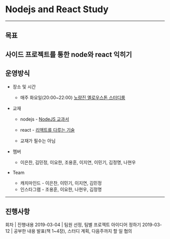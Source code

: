# Nodejs and React Study
---

## 목표
사이드 프로젝트를 통한 node와 react 익히기
---

## 운영방식
* 장소 및 시간
  * 매주 화요일(20:00~22:00) [노량진 옐로우스톤 스터디룸](https://map.naver.com/local/siteview.nhn?code=37049740&_ts=1552442780313)

* 교재
  * nodejs - [NodeJS 교과서](https://book.naver.com/bookdb/book_detail.nhn?bid=13799585)

  * react - [리액트를 다루는 기술](https://book.naver.com/bookdb/book_detail.nhn?bid=13799583)

  * 교재가 필수는 아님

* 멤버
  * 이은찬, 김민정, 이요한, 조용훈, 이지연, 이민기, 김정명, 나현우

* Team
  * 캐치마인드 - 이은찬, 이민기, 이지연, 김민정 
  * 인스타그램 - 조용훈, 이요한, 나현우, 김정명
---

## 진행사항
회차        | 진행내용
2019-03-04 | 팀원 선정, 팀별 프로젝트 아이디어 정하기
2019-03-12 | 공부한 내용 발표(책 1~4장), 스터디 계획, 다음주까지 할 일 협의


